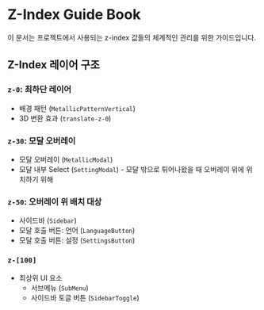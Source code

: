 # Z-Index Guide Book

이 문서는 프로젝트에서 사용되는 z-index 값들의 체계적인 관리를 위한 가이드입니다.

## Z-Index 레이어 구조

### `z-0`: 최하단 레이어

* 배경 패턴 (`MetallicPatternVertical`)
* 3D 변환 효과 (`translate-z-0`)

### `z-30`: 모달 오버레이

* 모달 오버레이 (`MetallicModal`)
* 모달 내부 Select (`SettingModal`) - 모달 밖으로 튀어나왔을 때 오버레이 위에 위치하기 위해

### `z-50`: 오버레이 위 배치 대상

* 사이드바 (`Sidebar`)
* 모달 호출 버튼: 언어 (`LanguageButton`)
* 모달 호출 버튼: 설정 (`SettingsButton`)

### `z-[100]`

* 최상위 UI 요소
  * 서브메뉴 (`SubMenu`)
  * 사이드바 토글 버튼 (`SidebarToggle`)